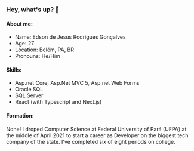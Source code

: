 ### Hey, what's up? 👋

#### About me:
- Name: Edson de Jesus Rodrigues Gonçalves
- Age: 27
- Location: Belém, PA, BR
- Pronouns: He/Him

#### Skills:
+ Asp.net Core, Asp.Net MVC 5, Asp.net Web Forms
+ Oracle SQL
+ SQL Server
+ React (with Typescript and Next.js)

#### Formation:

None! I droped Computer Science at Federal University of Pará (UFPA) at the middle of April 2021 to start a career as Developer on the biggest tech company of the state. I've completed six of eight periods on college.

